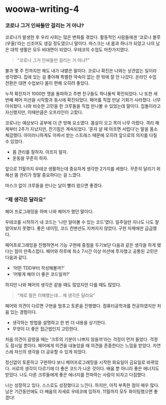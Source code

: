 # woowa-writing-4

### 코로나 그거 인싸들만 걸리는 거 아냐?

코로나가 발생한 후 우리 사회는 많은 변화를 겪었다. 활동적인 사람들에겐 ‘코로나 블루(우울)’라는 신조어도 생길 정도였으니 말이다. 마스크는 내 몸과 하나가 되었고 나의 남은 대학 생활은 모두 비대면이 되었다. 우테코의 수업도 마찬가지였다.

> “코로나 그거 인싸들만 걸리는 거 아냐?”

불과 몇 주 전까지만 해도 내가 내뱉은 말이다. 코로나 확진은 나와는 상관없는 일이라 생각했다. 집에 있는 걸 좋아해 특별한 약속이 없는 한 밖에 잘 안 나갔다. 온라인 수업 전환은 대면 수업보다 몸이 편해 오히려 좋았다.

누적 확진자가 1000만 명을 돌파하고 주변 친구들도 하나둘씩 확진되었다. 나 또한 세 번째 페어 미션을 시작함과 동시에 확진되었다. 페어를 직접 만날 기회가 사라졌다. 너무 아쉬웠다. 나와 비슷한 고민을 한 크루들을 직접 만나볼 수 있었는데 말이다. 집돌이라고 자신했지만, 이때만큼은 오프라인이 고팠다.

코로나는 예상보다 공부에 더 큰 방해 요소였다. 몸살이 오고 목이 너무 아팠다. 격리 해제부터 2주가 지났지만, 잔기침은 계속되었다. ‘혼자 살 때 아프면 서럽다’는 말을 몸소 체감했다. 아이러니하게도 아파서 받는 스트레스 때문에 오히려 앞으로의 의지를 다질 수 있었다.

- 몸 관리를 잘하자. 아프지 말자.
- 운동을 꾸준히 하자.

앞으로 11월까지 우테코 생활하는데 중요하게 생각한 2가지를 세웠다. 꾸준히 달리기 위해선 몸 관리가 정말 중요하다는 걸 느꼈다.

마스크 없이 크루들을 만나는 날이 빨리 왔으면 좋겠다.

### “제 생각은 달라요”

페어 프로그래밍을 하며 나와 페어가 했던 말이다.

우테코를 시작하기 내 코드는 ‘나만 알아볼 수 있는 코드’였다. 일주일만 지나도 나도 잘 알아보지 못했다. 좋은 네이밍, 코드 컨밴션도 지켜지지 않았다. 구현 자체에만 급급했다.

페어프로그래밍을 진행하면서 기능 구현에 중점을 두기보단 다음과 같은 생각을 하게 됐다는 점이 만족스럽다. 페어와 하루에 최소 7시간 이상 미션에 투자했고 공통된 고민은 다음과 같다.

- ‘어떤 TDD부터 작성해볼까?’
- ‘어떻게 해야 더 좋은 코드일까?’

하지만 나와 페어의 생각은 같을 때도 많았지만 다를 때도 많았다.

> “제로 말은 이해했는데... 제 생각은 달라요”

페어와 의견이 다르면 구현을 멈추고 토론을 진행했다. 컴퓨터공학과를 전공하였지만 처음 있는 경험이다.

- 생각하는 방법을 설명하고 한 번 더 내용을 상기한다.
- 무엇이 더 좋은 접근법인지 고민한다.

처음 의견이 갈렸을 때는 ‘크루의 기분이 나쁘지 않을까’라는 걱정이 먼저 들었다. 걱정도 잠시일 뿐이다. 페어에게 의견을 내놓았을 때 의견을 존중한다는 느낌을 받았다. 자연스레 자신의 생각을 더 공유할 수 있게 되었다.

정신없이 토론하고 구현하다 보니 페어프로그래밍을 시작한 화요일이 금요일로 바뀌었다. 서로의 생각이 다르기에 더 좋은 코드가 나온 것이다. 배움 뿐 아니라 좋은 에너지도 받았다. 나도 다른 크루들에게 좋은 에너지를 전파하는 사람이 되자고 다짐했다.

나는 성장하고 있다. 스스로도 성장했다고 느낀다. 하지만, 아직 부족한 점이 매우 많다. 남은 기간동안에도 더 배움의 자세로 우테코에 임하자. 11월까지 모두 화이팅했으면 좋겠다!
